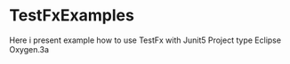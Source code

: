 # TestFxExamples
Here i present example how to use TestFx with Junit5
Project type Eclipse Oxygen.3a 